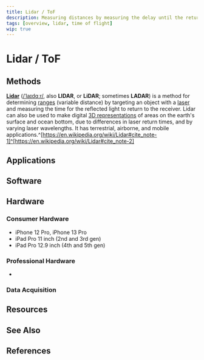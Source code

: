 ```yaml
---
title: Lidar / ToF
description: Measuring distances by measuring the delay until the return of a laser pulse.
tags: [overview, lidar, time of flight]
wip: true
---
```

# Lidar / ToF

## Methods

[**Lidar**](https://en.wikipedia.org/wiki/Lidar) ([/ˈlaɪdɑːr/](https://en.wikipedia.org/wiki/Help:IPA/English), also **LIDAR**, or **LiDAR**; sometimes **LADAR**) is a method for determining [ranges](https://en.wikipedia.org/wiki/Ranging) (variable distance) by targeting an object with a [laser](https://en.wikipedia.org/wiki/Laser) and measuring the time for the reflected light to return to the receiver. Lidar can also be used to make digital [3D representations](https://en.wikipedia.org/wiki/3D_modeling) of areas on the earth's surface and ocean bottom, due to differences in laser return times, and by varying laser wavelengths. It has terrestrial, airborne, and mobile applications.^[https://en.wikipedia.org/wiki/Lidar#cite_note-1]^[https://en.wikipedia.org/wiki/Lidar#cite_note-2] 

<!-- ### Child Information -->

<!-- For topics which need to break down even further, IE specific details about feature detection. If this information block gets too busy its best split into its own page. -->

## Applications

## Software

<!-- Please list any software here. There can be comparison charts for features however there must be zero bias in this Any and all bias will be removed. -->

## Hardware

### Consumer Hardware

* iPhone 12 Pro, iPhone 13 Pro
* iPad Pro 11 inch (2nd and 3rd gen)
* iPad Pro 12.9 inch (4th and 5th gen)

### Professional Hardware

* 

### Data Acquisition



## Resources

<!-- Please link to any strong (generally unbiased) videos on the topic, if this gets too broad then please link to a sub page, ie "Photogrammetry_Resources" -->

## See Also

<!-- Is the subject similar to another, but not linked directly in this page? Please link to any other topics that may be similar that people would want to read more on -->

## References

<!-- Any references made in this can be cited here and linked. We do not mind links to blogs or youtube videos, as a lot of topics in this field are uncovered by trial and error, so we can expect a lot of community sourced information to come in this form. -->